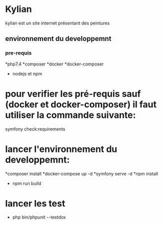 # Kylian

kylian est un site internet présentant des peintures

## environnement du developpemnt
### pre-requis


*php7.4
*composer
*docker
*docker-composer
* nodejs et npm
# pour verifier les pré-requis sauf (docker et docker-composer) il faut utiliser la commande suivante:

 symfony check:requirements
# lancer l'environnement du developpemnt:
 *composer install
 *docker-compose up -d
 *symfony serve -d
 *npm install
 * npm run build
  

# lancer les test
* php bin/phpunit --testdox
